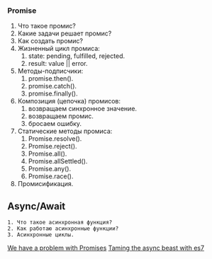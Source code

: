 ### Promise

1. Что такое промис? 
2. Какие задачи решает промис?
3. Как создать промис?
4. Жизненный цикл промиса:
	1. state: pending, fulfilled, rejected.
	2. result: value || error.
3. Методы-подписчики:
	1. promise.then().
	2. promise.catch().
	3. promise.finally().
4. Композиция (цепочка) промисов:
	1. возвращаем синхронное значение.
	2. возвращаем промис.
	3. бросаем ошибку.
5. Статические методы промиса:
	1. Promise.resolve().
	2. Promise.reject().
	3. Promise.all().
	4. Promise.allSettled().
	5. Promise.any().
	6. Promise.race().
6. Промисификация.

## Async/Await
	1. Что такое асинхронная функция?
	2. Как работаю асинхронные функции?
	3. Асинхронные циклы.


[We have a problem with Promises](https://pouchdb.com/2015/05/18/we-have-a-problem-with-promises.html)
[Taming the async beast with es7](https://pouchdb.com/2015/03/05/taming-the-async-beast-with-es7.html)
